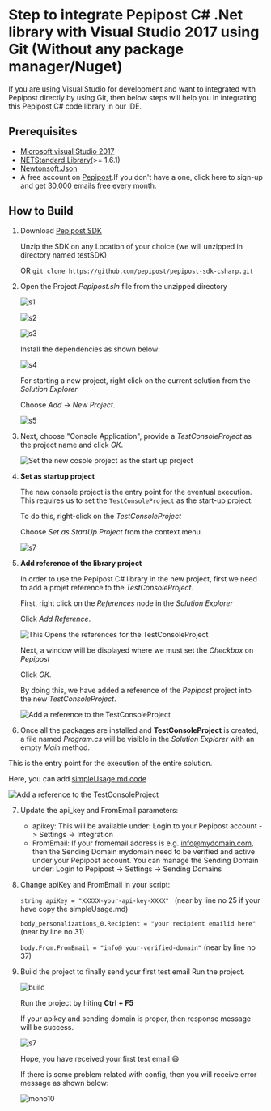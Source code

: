 # Step to integrate Pepipost C# .Net library with Visual Studio 2017 using Git (Without any package manager/Nuget)

If you are using Visual Studio for development and want to integrated with Pepipost directly by using Git, then below steps will help you in integrating this Pepipost C# code library in our IDE.

## Prerequisites

   * [Microsoft visual Studio 2017](https://visualstudio.microsoft.com/downloads/)
   * [NETStandard.Library](https://www.nuget.org/packages/NETStandard.Library/)(>= 1.6.1)
   * [Newtonsoft.Json](https://www.nuget.org/packages/Newtonsoft.Json/)
   * A free account on [Pepipost](https://app.pepipost.com/index.php/signup/registeruser).If you don't have a one, click here to sign-up and get 30,000 emails free every month.


## How to Build

 1. Download [Pepipost SDK](https://github.com/pepipost/pepipost-sdk-csharp/archive/master.zip)
   
    Unzip the SDK on any Location of your choice (we will unzipped in directory named testSDK)
            
    OR ```git clone https://github.com/pepipost/pepipost-sdk-csharp.git```
    
 2. Open the Project *Pepipost.sln* file from the unzipped directory 
     
    ![s1](http://app1.falconide.com/integration_imgs/csharp-vs/final-1.png)
    
    ![s2](http://app1.falconide.com/integration_imgs/csharp-vs/final-2.png)
    
    ![s3](http://app1.falconide.com/integration_imgs/csharp-vs/final-3.png)
    
    
    Install the dependencies as shown below:
    
    ![s4](http://app1.falconide.com/integration_imgs/csharp-vs/final-4.png)
 
 
    For starting a new project, right click on the current solution from the *Solution Explorer* 
 
    Choose  *Add -> New Project*.
   
    ![s5](http://app1.falconide.com/integration_imgs/csharp-vs/final-5.png)


 3. Next, choose "Console Application", provide a *TestConsoleProject* as the project name and click *OK*.

    ![Set the new cosole project as the start up project](http://app1.falconide.com/integration_imgs/csharp-vs/final-6.png)


 4. **Set as startup project**

    The new console project is the entry point for the eventual execution. This requires us to set the ``` TestConsoleProject ``` as the start-up project.
    
    To do this, right-click on the  *TestConsoleProject*
    
    Choose  *Set as StartUp Project* from the context menu.
    
    ![s7](http://app1.falconide.com/integration_imgs/csharp-vs/final-7.png)


 5. **Add reference of the library project**

    In order to use the Pepipost C# library in the new project, first we need to add a projet reference to the *TestConsoleProject*. 
    
    First, right click on the *References* node in the *Solution Explorer*
    
    Click *Add Reference*.

    ![This Opens the references for the TestConsoleProject](http://app1.falconide.com/integration_imgs/csharp-vs/final-8.png)

    Next, a window will be displayed where we must set the *Checkbox* on *Pepipost* 
    
    Click *OK*. 
    
    By doing this, we have added a reference of the *Pepipost* project into the new *TestConsoleProject*.

    ![Add a reference to the TestConsoleProject](http://app1.falconide.com/integration_imgs/csharp-vs/final-9.png)
 
 6. Once all the packages are installed and **TestConsoleProject** is created, a file named *Program.cs* will be visible in the *Solution Explorer* with an empty *Main* method.
 
   This is the entry point for the execution of the entire solution.

   Here, you can add [simpleUsage.md code](https://github.com/hellovikram/pepipost-csharp/blob/master/simpleUsage.md) 

  ![Add a reference to the TestConsoleProject](http://app1.falconide.com/integration_imgs/csharp-vs/final-10.png)

 7. Update the api_key and FromEmail parameters:

      * apikey: This will be available under: Login to your Pepipost account -> Settings -> Integration
      * FromEmail: If your fromemail address is e.g. info@mydomain.com, then the Sending Domain mydomain need to be verified and active under your Pepipost account. You can manage the Sending Domain under: Login to Pepipost -> Settings -> Sending Domains
      
 8. Change apiKey and FromEmail in your script: 
   
      ```string apiKey = "XXXXX-your-api-key-XXXX" ``` (near by line no 25 if your have copy the simpleUsage.md)
           
      ```body_personalizations_0.Recipient = "your recipient emailid here"``` (near by line no 31)
     
      ```body.From.FromEmail = "info@ your-verified-domain"``` (near by line no 37)
     
  9.  Build the project to finally send your first test email Run the project.
  
      ![build](http://app1.falconide.com/integration_imgs/csharp-vs/final-11.png)
   
      Run the project by hiting **Ctrl + F5**
      
      If your apikey and sending domain is proper, then response message will be success.
  
      ![s7](http://app1.falconide.com/integration_imgs/csharp-vs/screen-15.png)

      
      Hope, you have received your first test email 😃
      
      If there is some problem related with config, then you will receive error message as shown below:
      
      ![mono10](http://app1.falconide.com/integration_imgs/csharp-mono/l10.png)
